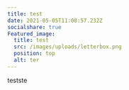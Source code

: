 ```yaml
---
title: test
date: 2021-05-05T11:08:57.232Z
socialshare: true
Featured_image:
  title: test
  src: /images/uploads/letterbox.png
  position: top
  alt: ter
---
```

testste